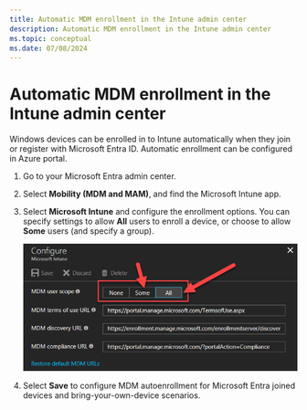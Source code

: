 ```yaml
---
title: Automatic MDM enrollment in the Intune admin center
description: Automatic MDM enrollment in the Intune admin center
ms.topic: conceptual
ms.date: 07/08/2024
---
```


# Automatic MDM enrollment in the Intune admin center

Windows devices can be enrolled in to Intune automatically when they join or register with Microsoft Entra ID. Automatic enrollment can be configured in Azure portal.

1. Go to your Microsoft Entra admin center.
1. Select **Mobility (MDM and MAM)**, and find the Microsoft Intune app.
1. Select **Microsoft Intune** and configure the enrollment options. You can specify settings to allow **All** users to enroll a device, or choose to allow **Some** users (and specify a group).

   ![Configure the Blade.](images/azure-intune-configure-scope.png)

1. Select **Save** to configure MDM autoenrollment for Microsoft Entra joined devices and bring-your-own-device scenarios.
